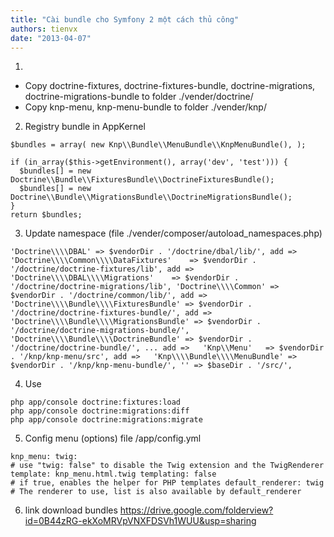 ```yaml
---
title: "Cài bundle cho Symfony 2 một cách thủ công"
authors: tienvx
date: "2013-04-07"
---
```


1.
  * Copy doctrine-fixtures, doctrine-fixtures-bundle, doctrine-migrations, doctrine-migrations-bundle to folder ./vender/doctrine/
  * Copy knp-menu, knp-menu-bundle to folder ./vender/knp/

2. Registry bundle in AppKernel

```
$bundles = array( new Knp\\Bundle\\MenuBundle\\KnpMenuBundle(), );

if (in_array($this->getEnvironment(), array('dev', 'test'))) {
  $bundles[] = new Doctrine\\Bundle\\FixturesBundle\\DoctrineFixturesBundle();
  $bundles[] = new Doctrine\\Bundle\\MigrationsBundle\\DoctrineMigrationsBundle();
}
return $bundles;
```

3. Update namespace (file ./vender/composer/autoload_namespaces.php)

```
'Doctrine\\\\DBAL' => $vendorDir . '/doctrine/dbal/lib/', add =>    'Doctrine\\\\Common\\\\DataFixtures'    => $vendorDir . '/doctrine/doctrine-fixtures/lib', add =>    'Doctrine\\\\DBAL\\\\Migrations'    => $vendorDir . '/doctrine/doctrine-migrations/lib', 'Doctrine\\\\Common' => $vendorDir . '/doctrine/common/lib/', add =>    'Doctrine\\\\Bundle\\\\FixturesBundle' => $vendorDir . '/doctrine/doctrine-fixtures-bundle/', add =>   'Doctrine\\\\Bundle\\\\MigrationsBundle' => $vendorDir . '/doctrine/doctrine-migrations-bundle/', 'Doctrine\\\\Bundle\\\\DoctrineBundle' => $vendorDir . '/doctrine/doctrine-bundle/', ... add =>   'Knp\\Menu'   => $vendorDir . '/knp/knp-menu/src', add =>   'Knp\\\\Bundle\\\\MenuBundle' => $vendorDir . '/knp/knp-menu-bundle/', '' => $baseDir . '/src/',
```

4. Use

```
php app/console doctrine:fixtures:load
php app/console doctrine:migrations:diff
php app/console doctrine:migrations:migrate
```

5. Config menu (options) file /app/config.yml

```
knp_menu: twig:
# use "twig: false" to disable the Twig extension and the TwigRenderer template: knp_menu.html.twig templating: false
# if true, enables the helper for PHP templates default_renderer: twig
# The renderer to use, list is also available by default_renderer
```

6. link download bundles https://drive.google.com/folderview?id=0B44zRG-ekXoMRVpVNXFDSVh1WUU&usp=sharing

